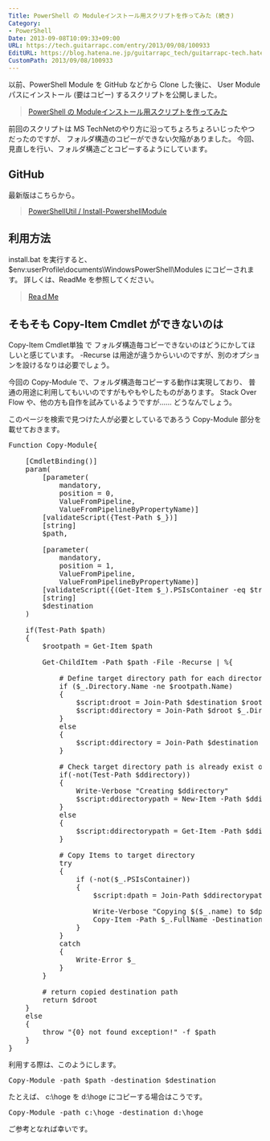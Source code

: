 ```yaml
---
Title: PowerShell の Moduleインストール用スクリプトを作ってみた (続き)
Category:
- PowerShell
Date: 2013-09-08T10:09:33+09:00
URL: https://tech.guitarrapc.com/entry/2013/09/08/100933
EditURL: https://blog.hatena.ne.jp/guitarrapc_tech/guitarrapc-tech.hatenablog.com/atom/entry/11696248318757675958
CustomPath: 2013/09/08/100933
---
```


以前、PowerShell Module を GitHub などから Clone した後に、 User Moduleパスにインストール (要はコピー) するスクリプトを公開しました。

<blockquote><a href="http://guitarrapc.wordpress.com/2013/05/03/powershell-%E3%81%AE-module%E3%82%A4%E3%83%B3%E3%82%B9%E3%83%88%E3%83%BC%E3%83%AB%E7%94%A8%E3%82%B9%E3%82%AF%E3%83%AA%E3%83%97%E3%83%88%E3%82%92%E4%BD%9C%E3%81%A3%E3%81%A6%E3%81%BF%E3%81%9F/" target="_blank">PowerShell の Moduleインストール用スクリプトを作ってみた</a></blockquote>

前回のスクリプトは MS TechNetのやり方に沿ってちょろちょろいじったやつだったのですが、 フォルダ構造のコピーができない欠陥がありました。
今回、見直しを行い、フォルダ構造ごとコピーするようにしています。



<h2>GitHub</h2>
最新版はこちらから。
<blockquote><a href="https://github.com/guitarrapc/PowerShellUtil/tree/master/Install-PowershellModule" target="_blank">PowerShellUtil / Install-PowershellModule</a></blockquote>

<h2>利用方法</h2>
install.bat を実行すると、 $env:userProfile\documents\WindowsPowerShell\Modules にコピーされます。
詳しくは、ReadMe を参照してください。
<blockquote><a href="https://github.com/guitarrapc/PowerShellUtil/blob/master/Install-PowershellModule/README.md" target="_blank">ReaｄMe</a></blockquote>

<h2>そもそも Copy-Item Cmdlet ができないのは</h2>
Copy-Item Cmdlet単独 で フォルダ構造毎コピーできないのはどうにかしてほしいと感じています。
-Recurse は用途が違うからいいのですが、別のオプションを設けるなりは必要でしょう。

今回の Copy-Module で、フォルダ構造毎コピーする動作は実現しており、 普通の用途に利用してもいいのですがもやもやしたものがあります。
Stack Over Flow や、他の方も自作を試みているようですが...... どうなんでしょう。

このページを検索で見つけた人が必要としているであろう Copy-Module 部分を載せておきます。
<pre class="brush: powershell">
Function Copy-Module{

    [CmdletBinding()]
    param(
        [parameter(
            mandatory,
            position = 0,
            ValueFromPipeline,
            ValueFromPipelineByPropertyName)]
        [validateScript({Test-Path $_})]
        [string]
        $path,

        [parameter(
            mandatory,
            position = 1,
            ValueFromPipeline,
            ValueFromPipelineByPropertyName)]
        [validateScript({(Get-Item $_).PSIsContainer -eq $true})]
        [string]
        $destination
    )

    if(Test-Path $path)
    {
        $rootpath = Get-Item $path

        Get-ChildItem -Path $path -File -Recurse | %{

            # Define target directory path for each directory
            if ($_.Directory.Name -ne $rootpath.Name)
            {
                $script:droot = Join-Path $destination $rootpath.Name
                $script:ddirectory = Join-Path $droot $_.Directory.Name
            }
            else
            {
                $script:ddirectory = Join-Path $destination $_.Directory.Name
            }

            # Check target directory path is already exist or not
            if(-not(Test-Path $ddirectory))
            {
                Write-Verbose &quot;Creating $ddirectory&quot;
                $script:ddirectorypath = New-Item -Path $ddirectory -ItemType Directory -Force
            }
            else
            {
                $script:ddirectorypath = Get-Item -Path $ddirectory
            }

            # Copy Items to target directory
            try
            {
                if (-not($_.PSIsContainer))
                {
                    $script:dpath = Join-Path $ddirectorypath $_.Name

                    Write-Verbose &quot;Copying $($_.name) to $dpath&quot;
                    Copy-Item -Path $_.FullName -Destination $ddirectorypath -Force -Recurse -ErrorAction Stop
                }
            }
            catch
            {
                Write-Error $_
            }
        }

        # return copied destination path
        return $droot
    }
    else
    {
        throw &quot;{0} not found exception!&quot; -f $path
    }
}
</pre>

利用する際は、このようにします。
<pre class="brush: powershell">
Copy-Module -path $path -destination $destination
</pre>

たとえば、 c:\hoge を d:\hoge にコピーする場合はこうです。
<pre class="brush: powershell">
Copy-Module -path c:\hoge -destination d:\hoge
</pre>

ご参考となれば幸いです。
